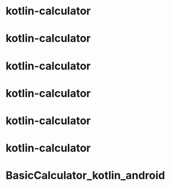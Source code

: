 # kotlin-calculator
# kotlin-calculator
# kotlin-calculator
# kotlin-calculator
# kotlin-calculator
# kotlin-calculator
# BasicCalculator_kotlin_android
